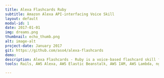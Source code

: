 ```yaml
---
title: Alexa Flashcards Ruby
subtitle: Amazon Alexa API-interfacing Voice Skill
layout: default
modal-id: 1
date: 2017-01-01
img: dreams.png
thumbnail: echo_thumb.png
alt: image-alt
project-date: January 2017
git: https://github.com/aso4/alexa-flashcards
demo:
description: Alexa Flashcards - Ruby is a voice-based flashcard skill for Amazon Alexa. Virtually all Alexa developer templates have been written in JavaScript, so the big challenge for this project was finding open source code with enough functionality that would allow me to build the interface. Alexa also uses secure tunneling to communicate, which brought ngrok, Elastic Beanstalk, and a host of AWS dependencies into the picture.
tools: Rails, AWS Alexa, AWS Elastic Beanstalk, AWS IAM, AWS Lambda, ngrok, Google API Client, Google Signet, Alexa Web Service gem, Alexa Rubykit gem

---
```

